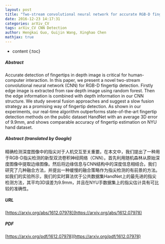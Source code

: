 ```yaml
---
layout: post
title: "Two-stream convolutional neural network for accurate RGB-D fingertip detection using depth and edge information"
date: 2016-12-23 14:17:31
categories: arXiv_CV
tags: arXiv_CV CNN Detection
author: Hengkai Guo, Guijin Wang, Xinghao Chen
mathjax: true
---
```


* content
{:toc}

##### Abstract
Accurate detection of fingertips in depth image is critical for human-computer interaction. In this paper, we present a novel two-stream convolutional neural network (CNN) for RGB-D fingertip detection. Firstly edge image is extracted from raw depth image using random forest. Then the edge information is combined with depth information in our CNN structure. We study several fusion approaches and suggest a slow fusion strategy as a promising way of fingertip detection. As shown in our experiments, our real-time algorithm outperforms state-of-the-art fingertip detection methods on the public dataset HandNet with an average 3D error of 9.9mm, and shows comparable accuracy of fingertip estimation on NYU hand dataset.

##### Abstract (translated by Google)
精确检测深度图像中的指尖对于人机交互至关重要。在本文中，我们提出了一种用于RGB-D指尖检测的新型双流卷积神经网络（CNN）。首先利用随机森林从原始深度图像中提取边缘图像。然后将边缘信息与CNN结构中的深度信息相结合。我们研究了几种融合方法，并提出一种缓慢的融合策略作为指尖检测的有前景的方法。如我们的实验所示，我们的实时算法优于公共数据集HandNet上的最先进的指尖检测方法，其平均3D误差为9.9mm，并且在NYU手数据集上的指尖估计具有可比较的准确性。

##### URL
[https://arxiv.org/abs/1612.07978](https://arxiv.org/abs/1612.07978)

##### PDF
[https://arxiv.org/pdf/1612.07978](https://arxiv.org/pdf/1612.07978)

